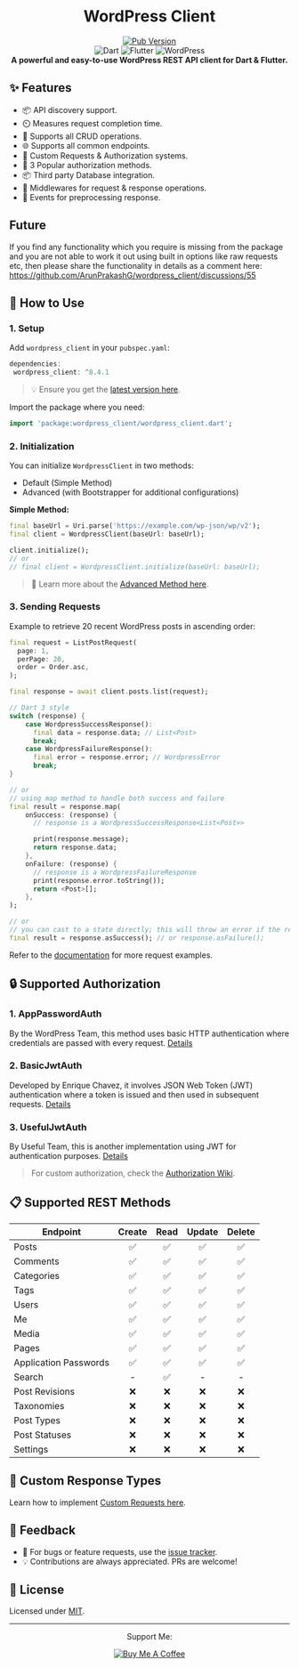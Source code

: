 <div align="center">
  <h1>WordPress Client</h1>

  <p align="center">
    <a href="https://pub.dev/packages/wordpress_client"> 
      <img src="https://img.shields.io/pub/v/wordpress_client?color=blueviolet" alt="Pub Version"/> 
    </a> 
    <br>
    <img src="https://img.shields.io/badge/dart-%230175C2.svg?style=for-the-badge&logo=dart&logoColor=white" alt="Dart" />
    <img src="https://img.shields.io/badge/Flutter-%2302569B.svg?style=for-the-badge&logo=Flutter&logoColor=white" alt="Flutter" />
    <img src="https://img.shields.io/badge/WordPress-%23117AC9.svg?style=for-the-badge&logo=WordPress&logoColor=white" alt="WordPress" />
    <br>
    <b>A powerful and easy-to-use WordPress REST API client for Dart & Flutter.
    </b>
</p>
</div>

## ✨ Features

- 📦 API discovery support.
- ⏲️ Measures request completion time.
- 📝 Supports all CRUD operations.
- 🌐 Supports all common endpoints.
- 🎨 Custom Requests & Authorization systems.
- 🔐 3 Popular authorization methods.
- 📦 Third party Database integration.
- 🔧 Middlewares for request & response operations.
- 🎣 Events for preprocessing response.

## Future
If you find any functionality which you require is missing from the package and you are not able to work it out using built in options like raw requests etc, then please share the functionality in details as a comment here: https://github.com/ArunPrakashG/wordpress_client/discussions/55

## 📖 How to Use

### **1. Setup**

Add `wordpress_client` in your `pubspec.yaml`:

```dart
dependencies:
 wordpress_client: ^8.4.1
```

> 💡 Ensure you get the [latest version here](https://pub.dev/packages/wordpress_client).

Import the package where you need:

```dart
import 'package:wordpress_client/wordpress_client.dart';
```

### **2. Initialization**

You can initialize `WordpressClient` in two methods:

- Default (Simple Method)
- Advanced (with Bootstrapper for additional configurations)

**Simple Method:**

```dart
final baseUrl = Uri.parse('https://example.com/wp-json/wp/v2');
final client = WordpressClient(baseUrl: baseUrl);

client.initialize();
// or
// final client = WordpressClient.initialize(baseUrl: baseUrl);
```

> 📘 Learn more about the [Advanced Method here](https://github.com/ArunPrakashG/wordpress_client/wiki/Usage#-advanced-method).

### **3. Sending Requests**

Example to retrieve 20 recent WordPress posts in ascending order:

```dart
final request = ListPostRequest(
  page: 1,
  perPage: 20,
  order = Order.asc,
);

final response = await client.posts.list(request);

// Dart 3 style
switch (response) {
    case WordpressSuccessResponse():
      final data = response.data; // List<Post>
      break;
    case WordpressFailureResponse():
      final error = response.error; // WordpressError
      break;
}

// or
// using map method to handle both success and failure
final result = response.map(
    onSuccess: (response) {
      // response is a WordpressSuccessResponse<List<Post>>

      print(response.message);
      return response.data;
    },
    onFailure: (response) {
      // response is a WordpressFailureResponse
      print(response.error.toString());
      return <Post>[];
    },
);

// or
// you can cast to a state directly; this will throw an error if the response is of the wrong type
final result = response.asSuccess(); // or response.asFailure();
```

Refer to the [documentation](https://github.com/ArunPrakashG/wordpress_client/wiki/Usage) for more request examples.

## 🔒 Supported Authorization

### 1. **AppPasswordAuth**

By the WordPress Team, this method uses basic HTTP authentication where credentials are passed with every request. [Details](https://make.wordpress.org/core/2020/11/05/application-passwords-integration-guide/)

### 2. **BasicJwtAuth**

Developed by Enrique Chavez, it involves JSON Web Token (JWT) authentication where a token is issued and then used in subsequent requests. [Details](https://wordpress.org/plugins/jwt-authentication-for-wp-rest-api/)

### 3. **UsefulJwtAuth**

By Useful Team, this is another implementation using JWT for authentication purposes. [Details](https://github.com/usefulteam/jwt-auth)

> For custom authorization, check the [Authorization Wiki](https://github.com/ArunPrakashG/wordpress_client/wiki/Authorization).

## 📋 Supported REST Methods

| Endpoint              | Create | Read | Update | Delete |
| --------------------- | :----: | :--: | :----: | :----: |
| Posts                 |   ✅   |  ✅  |   ✅   |   ✅   |
| Comments              |   ✅   |  ✅  |   ✅   |   ✅   |
| Categories            |   ✅   |  ✅  |   ✅   |   ✅   |
| Tags                  |   ✅   |  ✅  |   ✅   |   ✅   |
| Users                 |   ✅   |  ✅  |   ✅   |   ✅   |
| Me                    |   ✅   |  ✅  |   ✅   |   ✅   |
| Media                 |   ✅   |  ✅  |   ✅   |   ✅   |
| Pages                 |   ✅   |  ✅  |   ✅   |   ✅   |
| Application Passwords |   ✅   |  ✅  |   ✅   |   ✅   |
| Search                |   -    |  ✅  |   -    |   -    |
| Post Revisions        |   ❌   |  ❌  |   ❌   |   ❌   |
| Taxonomies            |   ❌   |  ❌  |   ❌   |   ❌   |
| Post Types            |   ❌   |  ❌  |   ❌   |   ❌   |
| Post Statuses         |   ❌   |  ❌  |   ❌   |   ❌   |
| Settings              |   ❌   |  ❌  |   ❌   |   ❌   |

## 📢 Custom Response Types

Learn how to implement [Custom Requests here](https://github.com/ArunPrakashG/wordpress_client/wiki/%F0%9F%9A%80-Using-Custom-Requests).

## 📣 Feedback

- 🐛 For bugs or feature requests, use the [issue tracker][tracker].
- 💡 Contributions are always appreciated. PRs are welcome!

## 📜 License

Licensed under [MIT](https://github.com/ArunPrakashG/wordpress_client/blob/master/LICENSE).

[tracker]: https://github.com/ArunPrakashG/wordpress_client/issues

---

<div align="center">
    
Support Me:

[![Buy Me A Coffee](https://www.buymeacoffee.com/assets/img/custom_images/orange_img.png)](https://www.buymeacoffee.com/arunprakashg)

</div>
